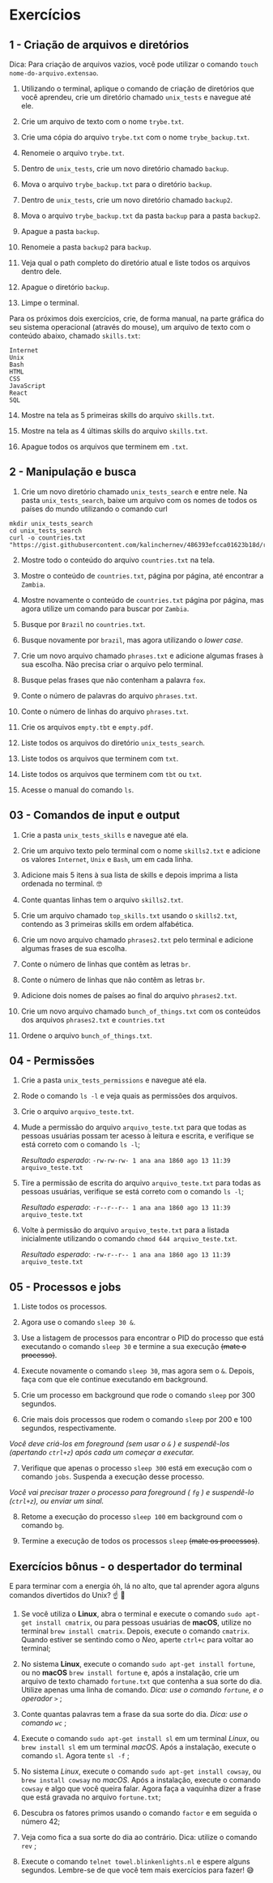# Exercícios

## 1 - Criação de arquivos e diretórios

Dica: Para criação de arquivos vazios, você pode utilizar o comando `touch nome-do-arquivo.extensao`.

1. Utilizando o terminal, aplique o comando de criação de diretórios que você aprendeu, crie um diretório chamado `unix_tests` e navegue até ele.
   
2. Crie um arquivo de texto com o nome `trybe.txt`.
   
3. Crie uma cópia do arquivo `trybe.txt` com o nome `trybe_backup.txt`.
   
4. Renomeie o arquivo `trybe.txt`.
   
5. Dentro de `unix_tests`, crie um novo diretório chamado `backup`.
   
6. Mova o arquivo `trybe_backup.txt` para o diretório `backup`.
   
7. Dentro de `unix_tests`, crie um novo diretório chamado `backup2`.
   
8. Mova o arquivo `trybe_backup.txt` da pasta `backup` para a pasta `backup2`.
   
9. Apague a pasta `backup`.

10. Renomeie a pasta `backup2` para `backup`.

11. Veja qual o path completo do diretório atual e liste todos os arquivos dentro dele.

12. Apague o diretório `backup`.

13. Limpe o terminal.

Para os próximos dois exercícios, crie, de forma manual, na parte gráfica do seu sistema operacional (através do mouse), um arquivo de texto com o conteúdo abaixo, chamado `skills.txt`:
```
Internet
Unix
Bash
HTML
CSS
JavaScript
React
SQL
```
14. Mostre na tela as 5 primeiras skills do arquivo `skills.txt`.

15. Mostre na tela as 4 últimas skills do arquivo `skills.txt`.

16. Apague todos os arquivos que terminem em `.txt`.

## 2 - Manipulação e busca 

1. Crie um novo diretório chamado `unix_tests_search` e entre nele. Na pasta `unix_tests_search`, baixe um arquivo com os nomes de todos os países do mundo utilizando o comando curl
```
mkdir unix_tests_search
cd unix_tests_search
curl -o countries.txt "https://gist.githubusercontent.com/kalinchernev/486393efcca01623b18d/raw/daa24c9fea66afb7d68f8d69f0c4b8eeb9406e83/countries"
```

2. Mostre todo o conteúdo do arquivo `countries.txt` na tela.

3. Mostre o conteúdo de `countries.txt`, página por página, até encontrar a `Zambia`.

4. Mostre novamente o conteúdo de `countries.txt` página por página, mas agora utilize um comando para buscar por `Zambia`.

5. Busque por `Brazil` no `countries.txt`.

6. Busque novamente por `brazil`, mas agora utilizando o *lower case*.

7. Crie um novo arquivo chamado `phrases.txt` e adicione algumas frases à sua escolha. Não precisa criar o arquivo pelo terminal.

8. Busque pelas frases que não contenham a palavra `fox`.

9. Conte o número de palavras do arquivo `phrases.txt`.

10. Conte o número de linhas do arquivo `phrases.txt`.

11. Crie os arquivos `empty.tbt` e `empty.pdf`.

12. Liste todos os arquivos do diretório `unix_tests_search`.

13. Liste todos os arquivos que terminem com `txt`.

14. Liste todos os arquivos que terminem com `tbt` ou `txt`.

15. Acesse o manual do comando `ls`.

## 03 - Comandos de input e output

1. Crie a pasta `unix_tests_skills` e navegue até ela.

2. Crie um arquivo texto pelo terminal com o nome `skills2.txt` e adicione os valores `Internet`, `Unix` e `Bash`, um em cada linha.

3. Adicione mais 5 itens à sua lista de skills e depois imprima a lista ordenada no terminal. 🤓

4. Conte quantas linhas tem o arquivo `skills2.txt`.

5. Crie um arquivo chamado `top_skills.txt` usando o `skills2.txt`, contendo as 3 primeiras skills em ordem alfabética.

6. Crie um novo arquivo chamado `phrases2.txt` pelo terminal e adicione algumas frases de sua escolha.

7. Conte o número de linhas que contêm as letras `br`.

8. Conte o número de linhas que não contêm as letras `br`.

9. Adicione dois nomes de países ao final do arquivo `phrases2.txt`.

10. Crie um novo arquivo chamado `bunch_of_things.txt` com os conteúdos dos arquivos `phrases2.txt` e `countries.txt`

11. Ordene o arquivo `bunch_of_things.txt`.


## 04 - Permissões

1. Crie a pasta `unix_tests_permissions` e navegue até ela.

2. Rode o comando `ls -l` e veja quais as permissões dos arquivos.

3. Crie o arquivo `arquivo_teste.txt`.

4. Mude a permissão do arquivo `arquivo_teste.txt` para que todas as pessoas usuárias possam ter acesso à leitura e escrita, e verifique se está correto com o comando `ls -l`;

    *Resultado esperado*: `-rw-rw-rw- 1 ana ana 1860 ago 13 11:39 arquivo_teste.txt`

5. Tire a permissão de escrita do arquivo `arquivo_teste.txt` para todas as pessoas usuárias, verifique se está correto com o comando `ls -l`;
 
    *Resultado esperado*: `-r--r--r-- 1 ana ana 1860 ago 13 11:39 arquivo_teste.txt`

6. Volte à permissão do arquivo `arquivo_teste.txt` para a listada inicialmente utilizando o comando `chmod 644 arquivo_teste.txt`.

    *Resultado esperado*: `-rw-r--r-- 1 ana ana 1860 ago 13 11:39 arquivo_teste.txt`


## 05 - Processos e jobs

1. Liste todos os processos.

2. Agora use o comando `sleep 30 &`.

3. Use a listagem de processos para encontrar o PID do processo que está executando o comando `sleep 30` e termine a sua execução ~~(mate o processo)~~.

4. Execute novamente o comando `sleep 30`, mas agora sem o `&`. Depois, faça com que ele continue executando em background.

5. Crie um processo em background que rode o comando `sleep` por 300 segundos.

6. Crie mais dois processos que rodem o comando `sleep` por 200 e 100 segundos, respectivamente.

*Você deve criá-los em foreground (sem usar o `&` ) e suspendê-los (apertando `ctrl+z`) após cada um começar a executar.*

7. Verifique que apenas o processo `sleep 300` está em execução com o comando `jobs`. Suspenda a execução desse processo.

*Você vai precisar trazer o processo para foreground ( `fg` ) e suspendê-lo (`ctrl+z`), ou enviar um sinal.*

8. Retome a execução do processo `sleep 100` em background com o comando `bg`.

9. Termine a execução de todos os processos `sleep` ~~(mate os processos)~~.


## Exercícios bônus - o despertador do terminal

E para terminar com a energia óh, lá no alto, que tal aprender agora alguns comandos divertidos do Unix? ☝ 🎊

1. Se você utiliza o **Linux**, abra o terminal e execute o comando `sudo apt-get install cmatrix`, ou para pessoas usuárias de **macOS**, utilize no terminal `brew install cmatrix`. Depois, execute o comando `cmatrix`. Quando estiver se sentindo como o *Neo*, aperte `ctrl+c` para voltar ao terminal;

2. No sistema **Linux**, execute o comando `sudo apt-get install fortune`, ou no **macOS** `brew install fortune` e, após a instalação, crie um arquivo de texto chamado `fortune.txt` que contenha a sua sorte do dia. Utilize apenas uma linha de comando. *Dica: use o comando `fortune`, e o operador `>`* ;

3. Conte quantas palavras tem a frase da sua sorte do dia. *Dica: use o comando `wc`* ;

4. Execute o comando `sudo apt-get install sl` em um terminal *Linux*, ou `brew install sl` em um terminal *macOS*. Após a instalação, execute o comando `sl`. Agora tente `sl -f` ;

5. No sistema *Linux*, execute o comando `sudo apt-get install cowsay`, ou `brew install cowsay` no *macOS*. Após a instalação, execute o comando `cowsay` e algo que você queira falar. Agora faça a vaquinha dizer a frase que está gravada no arquivo `fortune.txt`;

6. Descubra os fatores primos usando o comando `factor` e em seguida o número 42;

7. Veja como fica a sua sorte do dia ao contrário. Dica: utilize o comando `rev` ;

8. Execute o comando `telnet towel.blinkenlights.nl` e espere alguns segundos. Lembre-se de que você tem mais exercícios para fazer! 😅